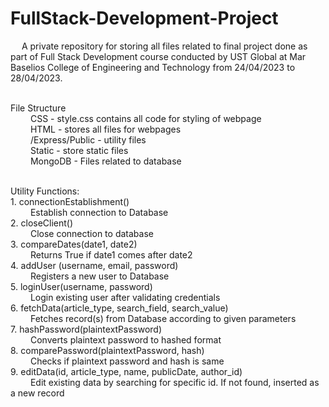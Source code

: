 # FullStack-Development-Project

&emsp; A private repository for storing all files related to final project done as part of Full Stack Development course conducted by UST Global at Mar Baselios College of Engineering and Technology from 24/04/2023 to 28/04/2023.<br /><br /> 

File Structure <br />
&emsp;&emsp; CSS - style.css contains all code for styling of webpage <br />
&emsp;&emsp; HTML - stores all files for webpages<br />
&emsp;&emsp; /Express/Public - utility files<br />
&emsp;&emsp; Static - store static files<br />
&emsp;&emsp; MongoDB - Files related to database<br />

<br />
Utility Functions: <br />
1. connectionEstablishment() <br />
&emsp;&emsp; Establish connection to Database <br />
2. closeClient() <br />
&emsp;&emsp; Close connection to database <br />
3. compareDates(date1, date2) <br />
&emsp;&emsp; Returns True if date1 comes after date2 <br />
4. addUser (username, email, password) <br />
&emsp;&emsp; Registers a new user to Database <br />
5. loginUser(username, password) <br />
&emsp;&emsp; Login existing user after validating credentials <br />
6. fetchData(article_type, search_field, search_value) <br />
&emsp;&emsp; Fetches record(s) from Database according to given parameters <br />
7. hashPassword(plaintextPassword) <br />
&emsp;&emsp; Converts plaintext password to hashed format <br />
8. comparePassword(plaintextPassword, hash) <br />
&emsp;&emsp; Checks if plaintext password and hash is same <br />
9. editData(id, article_type, name, publicDate, author_id) <br />
&emsp;&emsp; Edit existing data by searching for specific id. If not found, inserted as a new record <br />
